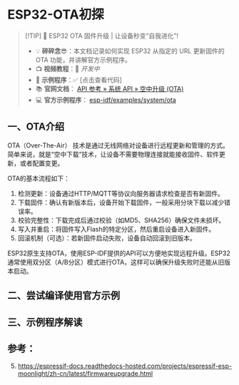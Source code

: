 # ESP32-OTA初探

> [!TIP] 🚀 ESP32 OTA 固件升级 | 让设备秒变“自我进化”! 
> - 💡 **碎碎念**😎：本文档记录如何实现 ESP32 从指定的 URL 更新固件的 OTA 功能，并讲解官方示例程序。<br/>  
> - 📺 **视频教程**：🚧 *开发中*<br/>  
> - 💾 **示例程序**：✅ [点击查看代码] <br/>  
> - 📚 **官网文档**： [API 参考 » 系统 API » 空中升级 (OTA)](https://docs.espressif.com/projects/esp-idf/zh_CN/stable/esp32/api-reference/system/ota.html)<br/>  
> - 💻 **官方示例程序**： [esp-idf/examples/system/ota](https://github.com/espressif/esp-idf/tree/v5.2.4/examples/system/ota)  

## 一、OTA介绍

OTA（Over-The-Air） 技术是通过无线网络对设备进行远程更新和管理的方式。简单来说，就是“空中下载”技术，让设备不需要物理连接就能接收固件、软件更新，或者配置变更。

OTA的基本流程如下：
1. 检测更新：设备通过HTTP/MQTT等协议向服务器请求检查是否有新固件。
2. 下载固件：确认有新版本后，设备开始下载固件，一般采用分块下载以减少错误率。
3. 校验完整性：下载完成后通过校验（如MD5、SHA256）确保文件未损坏。
4. 写入并重启：将固件写入Flash的特定分区，然后重启设备进入新固件。
5. 回滚机制（可选）：若新固件启动失败，设备自动回滚到旧版本。

ESP32原生支持OTA，使用ESP-IDF提供的API可以方便地实现远程升级。ESP32通常使用双分区（A/B分区）模式进行OTA，这样可以确保升级失败时还能从旧版本启动。
## 二、尝试编译使用官方示例





## 三、示例程序解读







## 参考：

5. https://espressif-docs.readthedocs-hosted.com/projects/espressif-esp-moonlight/zh-cn/latest/firmwareupgrade.html
